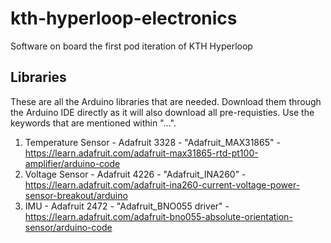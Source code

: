 # kth-hyperloop-electronics
Software on board the first pod iteration of KTH Hyperloop


## Libraries
These are all the Arduino libraries that are needed. Download them through the Arduino IDE directly as it will also download all pre-requisties. Use the keywords that are mentioned within "...".
1. Temperature Sensor - Adafruit 3328 - "Adafruit_MAX31865" - https://learn.adafruit.com/adafruit-max31865-rtd-pt100-amplifier/arduino-code
2. Voltage Sensor - Adafruit 4226 - "Adafruit_INA260" - https://learn.adafruit.com/adafruit-ina260-current-voltage-power-sensor-breakout/arduino
3. IMU - Adafruit 2472 - "Adafruit_BNO055 driver" - https://learn.adafruit.com/adafruit-bno055-absolute-orientation-sensor/arduino-code

